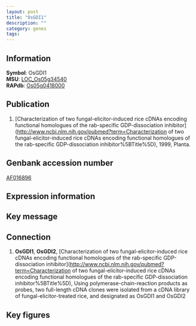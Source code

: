 ```yaml
---
layout: post
title: "OsGDI1"
description: ""
category: genes
tags: 
---
```


## Information
__Symbol__: OsGDI1  
__MSU__: [LOC_Os05g34540](http://rice.plantbiology.msu.edu/cgi-bin/ORF_infopage.cgi?orf=LOC_Os05g34540)  
__RAPdb__: [Os05g0418000](http://rapdb.dna.affrc.go.jp/viewer/gbrowse_details/irgsp1?name=Os05g0418000)  

## Publication
1. [Characterization of two fungal-elicitor-induced rice cDNAs encoding functional homologues of the rab-specific GDP-dissociation inhibitor](http://www.ncbi.nlm.nih.gov/pubmed?term=Characterization of two fungal-elicitor-induced rice cDNAs encoding functional homologues of the rab-specific GDP-dissociation inhibitor%5BTitle%5D), 1999, Planta.

## Genbank accession number
[AF016896](http://www.ncbi.nlm.nih.gov/nuccore/AF016896)  

## Expression information

## Key message

## Connection
1. __OsGDI1__, __OsGDI2__, [Characterization of two fungal-elicitor-induced rice cDNAs encoding functional homologues of the rab-specific GDP-dissociation inhibitor](http://www.ncbi.nlm.nih.gov/pubmed?term=Characterization of two fungal-elicitor-induced rice cDNAs encoding functional homologues of the rab-specific GDP-dissociation inhibitor%5BTitle%5D),  Using polymerase-chain-reaction products as probes, two full-length cDNA clones were isolated from a cDNA library of fungal-elicitor-treated rice, and designated as OsGDI1 and OsGDI2

## Key figures


